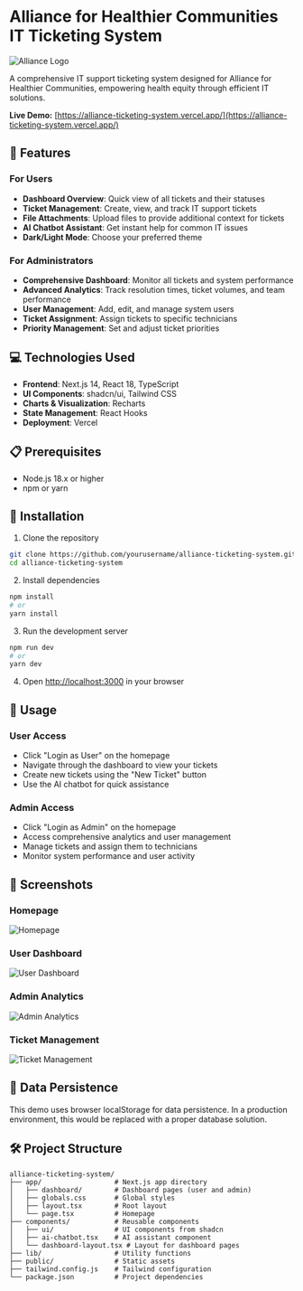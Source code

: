 # Alliance for Healthier Communities IT Ticketing System

![Alliance Logo](https://hebbkx1anhila5yf.public.blob.vercel-storage.com/image-vBpw3Gd4BCDJiY6oztvM68hJY0moN9.png)

A comprehensive IT support ticketing system designed for Alliance for Healthier Communities, empowering health equity through efficient IT solutions.

**Live Demo:** [https://alliance-ticketing-system.vercel.app/](https://alliance-ticketing-system.vercel.app/)

## 🚀 Features

### For Users
- **Dashboard Overview**: Quick view of all tickets and their statuses
- **Ticket Management**: Create, view, and track IT support tickets
- **File Attachments**: Upload files to provide additional context for tickets
- **AI Chatbot Assistant**: Get instant help for common IT issues
- **Dark/Light Mode**: Choose your preferred theme

### For Administrators
- **Comprehensive Dashboard**: Monitor all tickets and system performance
- **Advanced Analytics**: Track resolution times, ticket volumes, and team performance
- **User Management**: Add, edit, and manage system users
- **Ticket Assignment**: Assign tickets to specific technicians
- **Priority Management**: Set and adjust ticket priorities

## 💻 Technologies Used

- **Frontend**: Next.js 14, React 18, TypeScript
- **UI Components**: shadcn/ui, Tailwind CSS
- **Charts & Visualization**: Recharts
- **State Management**: React Hooks
- **Deployment**: Vercel

## 📋 Prerequisites

- Node.js 18.x or higher
- npm or yarn

## 🔧 Installation

1. Clone the repository
```bash
git clone https://github.com/yourusername/alliance-ticketing-system.git
cd alliance-ticketing-system
```

2. Install dependencies
```bash
npm install
# or
yarn install
```

3. Run the development server
```bash
npm run dev
# or
yarn dev
```

4. Open [http://localhost:3000](http://localhost:3000) in your browser

## 📝 Usage

### User Access

- Click "Login as User" on the homepage
- Navigate through the dashboard to view your tickets
- Create new tickets using the "New Ticket" button
- Use the AI chatbot for quick assistance

### Admin Access

- Click "Login as Admin" on the homepage
- Access comprehensive analytics and user management
- Manage tickets and assign them to technicians
- Monitor system performance and user activity

## 📸 Screenshots

### Homepage

![Homepage](https://private-user-images.githubusercontent.com/146143293/428257032-658f8ef4-3504-4c4f-a82a-f37f607b56b6.png?jwt=eyJhbGciOiJIUzI1NiIsInR5cCI6IkpXVCJ9.eyJpc3MiOiJnaXRodWIuY29tIiwiYXVkIjoicmF3LmdpdGh1YnVzZXJjb250ZW50LmNvbSIsImtleSI6ImtleTUiLCJleHAiOjE3NDMyMjExMzcsIm5iZiI6MTc0MzIyMDgzNywicGF0aCI6Ii8xNDYxNDMyOTMvNDI4MjU3MDMyLTY1OGY4ZWY0LTM1MDQtNGM0Zi1hODJhLWYzN2Y2MDdiNTZiNi5wbmc_WC1BbXotQWxnb3JpdGhtPUFXUzQtSE1BQy1TSEEyNTYmWC1BbXotQ3JlZGVudGlhbD1BS0lBVkNPRFlMU0E1M1BRSzRaQSUyRjIwMjUwMzI5JTJGdXMtZWFzdC0xJTJGczMlMkZhd3M0X3JlcXVlc3QmWC1BbXotRGF0ZT0yMDI1MDMyOVQwNDAwMzdaJlgtQW16LUV4cGlyZXM9MzAwJlgtQW16LVNpZ25hdHVyZT1lZDJiZDZkZjY0ODJjOTMzOTQ0ZWJiYTJkNTBiYzNhODE2OWNhZjExODc5ZDNmM2QzNjA4NTRmNDljOTQyNTQ1JlgtQW16LVNpZ25lZEhlYWRlcnM9aG9zdCJ9.McsYHebAQmdmBUjXPeZt6DhEt0sHtoejXuiwZXyWoVY)

### User Dashboard

![User Dashboard](https://private-user-images.githubusercontent.com/146143293/428257217-10d24026-c596-4c8b-89c9-37b18222e99b.png?jwt=eyJhbGciOiJIUzI1NiIsInR5cCI6IkpXVCJ9.eyJpc3MiOiJnaXRodWIuY29tIiwiYXVkIjoicmF3LmdpdGh1YnVzZXJjb250ZW50LmNvbSIsImtleSI6ImtleTUiLCJleHAiOjE3NDMyMjEyNjUsIm5iZiI6MTc0MzIyMDk2NSwicGF0aCI6Ii8xNDYxNDMyOTMvNDI4MjU3MjE3LTEwZDI0MDI2LWM1OTYtNGM4Yi04OWM5LTM3YjE4MjIyZTk5Yi5wbmc_WC1BbXotQWxnb3JpdGhtPUFXUzQtSE1BQy1TSEEyNTYmWC1BbXotQ3JlZGVudGlhbD1BS0lBVkNPRFlMU0E1M1BRSzRaQSUyRjIwMjUwMzI5JTJGdXMtZWFzdC0xJTJGczMlMkZhd3M0X3JlcXVlc3QmWC1BbXotRGF0ZT0yMDI1MDMyOVQwNDAyNDVaJlgtQW16LUV4cGlyZXM9MzAwJlgtQW16LVNpZ25hdHVyZT05YzRkMjNjNzc3YmMzN2ZkNDg1YmMzMzMwNDE1NjczMzhkNzIxZDE2YmNkNGVmMGZhMmVjNzI4ZTgxZWFlNWYxJlgtQW16LVNpZ25lZEhlYWRlcnM9aG9zdCJ9.aOMFqBIAW_Ccyovl8OG-C1ZJYHG74UF5xQXecwM_ENg)

### Admin Analytics

![Admin Analytics](https://private-user-images.githubusercontent.com/146143293/428257320-2a17d1f7-bc0d-4b61-8773-f6a240c4e3d5.png?jwt=eyJhbGciOiJIUzI1NiIsInR5cCI6IkpXVCJ9.eyJpc3MiOiJnaXRodWIuY29tIiwiYXVkIjoicmF3LmdpdGh1YnVzZXJjb250ZW50LmNvbSIsImtleSI6ImtleTUiLCJleHAiOjE3NDMyMjEyNjUsIm5iZiI6MTc0MzIyMDk2NSwicGF0aCI6Ii8xNDYxNDMyOTMvNDI4MjU3MzIwLTJhMTdkMWY3LWJjMGQtNGI2MS04NzczLWY2YTI0MGM0ZTNkNS5wbmc_WC1BbXotQWxnb3JpdGhtPUFXUzQtSE1BQy1TSEEyNTYmWC1BbXotQ3JlZGVudGlhbD1BS0lBVkNPRFlMU0E1M1BRSzRaQSUyRjIwMjUwMzI5JTJGdXMtZWFzdC0xJTJGczMlMkZhd3M0X3JlcXVlc3QmWC1BbXotRGF0ZT0yMDI1MDMyOVQwNDAyNDVaJlgtQW16LUV4cGlyZXM9MzAwJlgtQW16LVNpZ25hdHVyZT1lMmM2NzhlYjRhYTczNGI4ZGM4NzY2MTgwNmRlNDQ0ZDhkMTVlODUyMjE5Yzk0NTMyNjhiNDU2ZjlmZDA1NmVmJlgtQW16LVNpZ25lZEhlYWRlcnM9aG9zdCJ9.SGs2tTmZVq_VLvhuf9GOpEOR6XgFRPehPhueUoFgoYg)

### Ticket Management

![Ticket Management](https://private-user-images.githubusercontent.com/146143293/428257419-e36bc9cd-4091-4e27-a369-a907f366a956.png?jwt=eyJhbGciOiJIUzI1NiIsInR5cCI6IkpXVCJ9.eyJpc3MiOiJnaXRodWIuY29tIiwiYXVkIjoicmF3LmdpdGh1YnVzZXJjb250ZW50LmNvbSIsImtleSI6ImtleTUiLCJleHAiOjE3NDMyMjEyNjUsIm5iZiI6MTc0MzIyMDk2NSwicGF0aCI6Ii8xNDYxNDMyOTMvNDI4MjU3NDE5LWUzNmJjOWNkLTQwOTEtNGUyNy1hMzY5LWE5MDdmMzY2YTk1Ni5wbmc_WC1BbXotQWxnb3JpdGhtPUFXUzQtSE1BQy1TSEEyNTYmWC1BbXotQ3JlZGVudGlhbD1BS0lBVkNPRFlMU0E1M1BRSzRaQSUyRjIwMjUwMzI5JTJGdXMtZWFzdC0xJTJGczMlMkZhd3M0X3JlcXVlc3QmWC1BbXotRGF0ZT0yMDI1MDMyOVQwNDAyNDVaJlgtQW16LUV4cGlyZXM9MzAwJlgtQW16LVNpZ25hdHVyZT02ZGZlY2ZiNjQyZDA4NjU5ZmM4Mzg3ZmJlNmFjNTJmZGJkZDRmNzJjMTkyOWQxOGY5ODM4ZjZjOWVkZmExODU4JlgtQW16LVNpZ25lZEhlYWRlcnM9aG9zdCJ9.0jSAYiUkPOUNqu8bD9VKzfmE1fET0XOM2CFAvtgFK1E)

## 🔄 Data Persistence

This demo uses browser localStorage for data persistence. In a production environment, this would be replaced with a proper database solution.

## 🛠️ Project Structure

```plaintext
alliance-ticketing-system/
├── app/                  # Next.js app directory
│   ├── dashboard/        # Dashboard pages (user and admin)
│   ├── globals.css       # Global styles
│   ├── layout.tsx        # Root layout
│   └── page.tsx          # Homepage
├── components/           # Reusable components
│   ├── ui/               # UI components from shadcn
│   ├── ai-chatbot.tsx    # AI assistant component
│   └── dashboard-layout.tsx # Layout for dashboard pages
├── lib/                  # Utility functions
├── public/               # Static assets
├── tailwind.config.js    # Tailwind configuration
└── package.json          # Project dependencies


